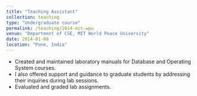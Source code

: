```yaml
---
title: "Teaching Assistant"
collection: teaching
type: "Undergraduate course"
permalink: /teaching/2014-mit-wpu
venue: "Department of CSE, MIT World Peace University"
date: 2014-01-08
location: "Pune, India"
---
```


- Created and maintained laboratory manuals for Database and Operating System courses.
- I also offered support and guidance to graduate students by addressing their inquiries during lab sessions. 
- Evaluated and graded lab assignments.
